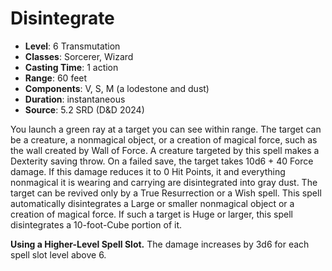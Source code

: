 # Disintegrate

- **Level**: 6 Transmutation
- **Classes**: Sorcerer, Wizard
- **Casting Time**: 1 action
- **Range**: 60 feet
- **Components**: V, S, M (a lodestone and dust)
- **Duration**: instantaneous
- **Source**: 5.2 SRD (D&D 2024)

You launch a green ray at a target you can see within range. The target can be a creature, a nonmagical object, or a creation of magical force, such as the wall created by Wall of Force. A creature targeted by this spell makes a Dexterity saving throw. On a failed save, the target takes 10d6 + 40 Force damage. If this damage reduces it to 0 Hit Points, it and everything nonmagical it is wearing and carrying are disintegrated into gray dust. The target can be revived only by a True Resurrection or a Wish spell. This spell automatically disintegrates a Large or smaller nonmagical object or a creation of magical force. If such a target is Huge or larger, this spell disintegrates a 10-foot-Cube portion of it.

**Using a Higher-Level Spell Slot.** The damage increases by 3d6 for each spell slot level above 6.
